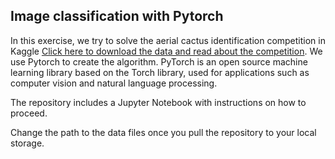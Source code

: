 ## Image classification with Pytorch

In this exercise, we try to solve the aerial cactus identification competition in Kaggle [Click here to download the data and read about the competition](https://www.kaggle.com/c/aerial-cactus-identification/data?select=train.zip). We use Pytorch to create the algorithm. PyTorch is an open source machine learning library based on the Torch library, used for applications such as computer vision and natural language processing.

The repository includes a Jupyter Notebook with instructions on how to proceed.

Change the path to the data files once you pull the repository to your local storage.
